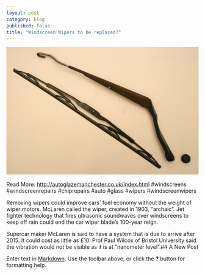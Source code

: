 ```yaml
---
layout: post
category: blog
published: false
title: "Windscreen Wipers to be replaced?"
---
```


![2008-04-24_Windshield_wiper_parts.jpg](/_posts/2008-04-24_Windshield_wiper_parts.jpg)

Read More:  http://autoglazemanchester.co.uk/index.html
#windscreens #windscreenrepairs #chiprepairs #auto #glass #wipers #windscreenwipers

Removing wipers could improve cars’ fuel economy without the weight of wiper motors.
McLaren called the wiper, created in 1903, “archaic”.
Jet fighter technology that fires ultrasonic soundwaves over windscreens to keep off rain could end the car wiper blade’s 100-year reign.

Supercar maker McLaren is said to have a system that is due to arrive after 2015.
It could cost as little as £10.
Prof Paul Wilcox of Bristol University said the vibration would not be visible as it is at “nanometer level”.## A New Post

Enter text in [Markdown](http://daringfireball.net/projects/markdown/). Use the toolbar above, or click the **?** button for formatting help.
